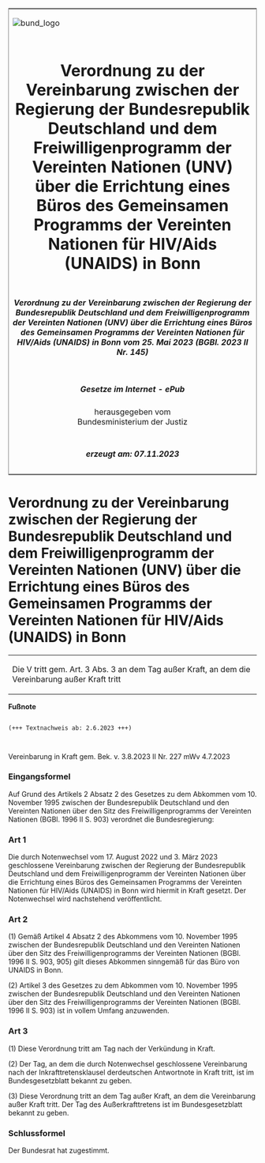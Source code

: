 <span id="DECKBLATT.html"></span>

<table border="0" frame="border" width="100%">

<tr valign="top">

<td align="left">

![bund\_logo](BfJ_2021_Web_de_de.gif)

</td>

<td align="right">

 

</td>

</tr>

<tr align="center" valign="middle">

<td colspan="2">

# Verordnung zu der Vereinbarung zwischen der Regierung der Bundesrepublik Deutschland und dem Freiwilligenprogramm der Vereinten Nationen (UNV) über die Errichtung eines Büros des Gemeinsamen Programms der Vereinten Nationen für HIV/Aids (UNAIDS) in Bonn

</td>

</tr>

<tr align="center" valign="middle">

<td colspan="2">

##### Verordnung zu der Vereinbarung zwischen der Regierung der Bundesrepublik Deutschland und dem Freiwilligenprogramm der Vereinten Nationen (UNV) über die Errichtung eines Büros des Gemeinsamen Programms der Vereinten Nationen für HIV/Aids (UNAIDS) in Bonn vom 25. Mai 2023 (BGBl. 2023 II Nr. 145)

</td>

</tr>

<tr align="center" valign="middle">

<td colspan="2">

  
  

##### Gesetze im Internet - ePub  
  
herausgegeben vom  
Bundesministerium der Justiz

</td>

</tr>

<tr align="center" valign="bottom">

<td colspan="2">

  
  

##### erzeugt am: 07.11.2023

</td>

</tr>

</table>

<span id="BJNR0910O0023.html"></span>

# Verordnung zu der Vereinbarung zwischen der Regierung der Bundesrepublik Deutschland und dem Freiwilligenprogramm der Vereinten Nationen (UNV) über die Errichtung eines Büros des Gemeinsamen Programms der Vereinten Nationen für HIV/Aids (UNAIDS) in Bonn

<div>

<div class="jnhtml">

<table width="100%">

<colgroup>

<col width="10%">

</col>

<col width="90%">

</col>

</colgroup>

<tr>

<td class="StandkommentarAufh" colspan="2">

Die V tritt gem. Art. 3 Abs. 3 an dem Tag außer Kraft, an dem die
Vereinbarung außer Kraft tritt

</div>

</div>

</td>

</tr>

</table>

</div>

</div>

<div>

  
**Fußnote**

<div class="jnhtml">

<div>

<div class="jurAbsatz">

  

``` 
 
(+++ Textnachweis ab: 2.6.2023 +++)

 
```

Vereinbarung in Kraft gem. Bek. v. 3.8.2023 II Nr. 227 mWv 4.7.2023

</div>

</div>

</div>

</div>

<span id="BJNR0910O0023BJNE000100000.html"></span>

### Eingangsformel  

<div>

<div class="jnhtml">

<div>

<div class="jurAbsatz">

Auf Grund des Artikels 2 Absatz 2 des Gesetzes zu dem Abkommen vom 10.
November 1995 zwischen der Bundesrepublik Deutschland und den Vereinten
Nationen über den Sitz des Freiwilligenprogramms der Vereinten Nationen
(BGBl. 1996 II S. 903) verordnet die Bundesregierung:

</div>

</div>

</div>

</div>

<span id="BJNR0910O0023BJNE000200000.html"></span>

### Art 1  

<div>

<div class="jnhtml">

<div>

<div class="jurAbsatz">

Die durch Notenwechsel vom 17. August 2022 und 3. März 2023 geschlossene
Vereinbarung zwischen der Regierung der Bundesrepublik Deutschland und
dem Freiwilligenprogramm der Vereinten Nationen über die Errichtung
eines Büros des Gemeinsamen Programms der Vereinten Nationen für
HIV/Aids (UNAIDS) in Bonn wird hiermit in Kraft gesetzt. Der
Notenwechsel wird nachstehend veröffentlicht.

</div>

</div>

</div>

</div>

<span id="BJNR0910O0023BJNE000300000.html"></span>

### Art 2  

<div>

<div class="jnhtml">

<div>

<div class="jurAbsatz">

(1) Gemäß Artikel 4 Absatz 2 des Abkommens vom 10. November 1995
zwischen der Bundesrepublik Deutschland und den Vereinten Nationen über
den Sitz des Freiwilligenprogramms der Vereinten Nationen (BGBl. 1996 II
S. 903, 905) gilt dieses Abkommen sinngemäß für das Büro von UNAIDS in
Bonn.

</div>

<div class="jurAbsatz">

(2) Artikel 3 des Gesetzes zu dem Abkommen vom 10. November 1995
zwischen der Bundesrepublik Deutschland und den Vereinten Nationen über
den Sitz des Freiwilligenprogramms der Vereinten Nationen (BGBl. 1996 II
S. 903) ist in vollem Umfang anzuwenden.

</div>

</div>

</div>

</div>

<span id="BJNR0910O0023BJNE000400000.html"></span>

### Art 3  

<div>

<div class="jnhtml">

<div>

<div class="jurAbsatz">

(1) Diese Verordnung tritt am Tag nach der Verkündung in Kraft.

</div>

<div class="jurAbsatz">

(2) Der Tag, an dem die durch Notenwechsel geschlossene Vereinbarung
nach der Inkrafttretensklausel derdeutschen Antwortnote in Kraft tritt,
ist im Bundesgesetzblatt bekannt zu geben.

</div>

<div class="jurAbsatz">

(3) Diese Verordnung tritt an dem Tag außer Kraft, an dem die
Vereinbarung außer Kraft tritt. Der Tag des Außerkrafttretens ist im
Bundesgesetzblatt bekannt zu geben.

</div>

</div>

</div>

</div>

<span id="BJNR0910O0023BJNE000500000.html"></span>

### Schlussformel  

<div>

<div class="jnhtml">

<div>

<div class="jurAbsatz">

Der Bundesrat hat zugestimmt.

</div>

</div>

</div>

</div>
